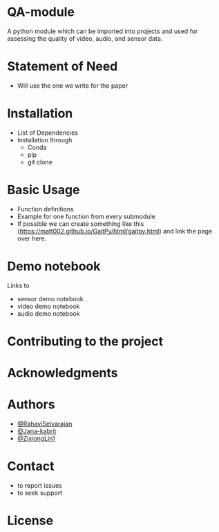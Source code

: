 # QA-module
A python module which can be imported into projects and used for assessing the quality of video, audio, and sensor data.

# Statement of Need

  - Will use the one we write for the paper

# Installation

  - List of Dependencies
  - Installation through
      - Conda
      - pip
      - git clone

# Basic Usage

  - Function definitions 
  - Example for one function from every submodule
  - If possible we can create something like this (https://matt002.github.io/GaitPy/html/gaitpy.html) and link the page over here.


# Demo notebook

  Links to 
  
  - sensor demo notebook
  - video demo notebook
  - audio demo notebook


# Contributing to the project


# Acknowledgments


# Authors

- [@RahaviSelvarajan](https://github.com/RahaviSelvarajan)
- [@Jana-kabrit](https://github.com/Jana-kabrit)
- [@ZixiongLin1](https://github.com/ZixiongLin1)


# Contact 

- to report issues 
- to seek support


# License
   
    
